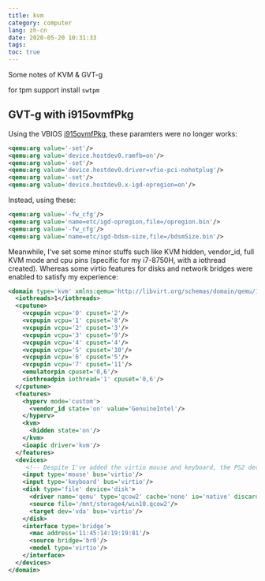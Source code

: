 ```yaml
---
title: kvm
category: computer
lang: zh-cn
date: 2020-05-20 10:31:33
tags:
toc: true
---
```


Some notes of KVM & GVT-g

<!-- more -->

for tpm support install `swtpm`

## GVT-g with i915ovmfPkg

Using the VBIOS [i915ovmfPkg](https://github.com/patmagauran/i915ovmfPkg), these paramters were no longer works:
```xml
<qemu:arg value='-set'/>
<qemu:arg value='device.hostdev0.ramfb=on'/>
<qemu:arg value='-set'/>
<qemu:arg value='device.hostdev0.driver=vfio-pci-nohotplug'/>
<qemu:arg value='-set'/>
<qemu:arg value='device.hostdev0.x-igd-opregion=on'/>
```
Instead, using these:
```xml
<qemu:arg value='-fw_cfg'/>
<qemu:arg value='name=etc/igd-opregion,file=/opregion.bin'/>
<qemu:arg value='-fw_cfg'/>
<qemu:arg value='name=etc/igd-bdsm-size,file=/bdsmSize.bin'/>
```

Meanwhile, I've set some minor stuffs such like KVM hidden, vendor_id, full KVM mode and cpu pins (specific for my i7-8750H, with a iothread created). Whereas some virtio features for disks and network bridges were enabled to satisfy my experience:
```xml
<domain type='kvm' xmlns:qemu='http://libvirt.org/schemas/domain/qemu/1.0'>
  <iothreads>1</iothreads>
  <cputune>
    <vcpupin vcpu='0' cpuset='2'/>
    <vcpupin vcpu='1' cpuset='8'/>
    <vcpupin vcpu='2' cpuset='3'/>
    <vcpupin vcpu='3' cpuset='9'/>
    <vcpupin vcpu='4' cpuset='4'/>
    <vcpupin vcpu='5' cpuset='10'/>
    <vcpupin vcpu='6' cpuset='5'/>
    <vcpupin vcpu='7' cpuset='11'/>
    <emulatorpin cpuset='0,6'/>
    <iothreadpin iothread='1' cpuset='0,6'/>
  </cputune>
  <features>
    <hyperv mode='custom'>
      <vendor_id state='on' value='GenuineIntel'/>
    </hyperv>
    <kvm>
      <hidden state='on'/>
    </kvm>
    <ioapic driver='kvm'/>
  </features>
  <devices>
     <!-- Despite I've added the virtio mouse and keyboard, the PS2 devices cannot be removed as they are an internal function of the emulated Q35/440FX chipsets -->
    <input type='mouse' bus='virtio'/>
    <input type='keyboard' bus='virtio'/>
    <disk type='file' device='disk'>
      <driver name='qemu' type='qcow2' cache='none' io='native' discard='unmap' iothread='1' queues='8'/>
      <source file='/mnt/storage4/win10.qcow2'/>
      <target dev='vda' bus='virtio'/>
    </disk>
    <interface type='bridge'>
      <mac address='11:45:14:19:19:81'/>
      <source bridge='br0'/>
      <model type='virtio'/>
    </interface>
  </devices>
</domain>
```
